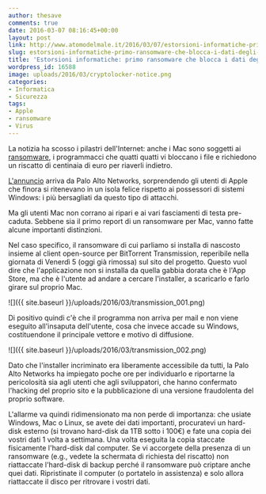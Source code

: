 ```yaml
---
author: thesave
comments: true
date: 2016-03-07 08:16:45+00:00
layout: post
link: http://www.atomodelmale.it/2016/03/07/estorsioni-informatiche-primo-ransomware-che-blocca-i-dati-degli-utenti-mac/
slug: estorsioni-informatiche-primo-ransomware-che-blocca-i-dati-degli-utenti-mac
title: 'Estorsioni informatiche: primo ransomware che blocca i dati degli utenti Mac'
wordpress_id: 16588
image: uploads/2016/03/cryptolocker-notice.png
categories:
- Informatica
- Sicurezza
tags:
- Apple
- ransomware
- Virus
---
```


La notizia ha scosso i pilastri dell'Internet: anche i Mac sono soggetti ai [ransomware](/2015/12/28/estorsioni-informatiche-in-aumento-per-avere-indietro-i-propri-dati-ecco-come-evitare-i-ransomware/), i programmacci che quatti quatti vi bloccano i file e richiedono un riscatto di centinaia di euro per riaverli indietro.

[L'annuncio](http://researchcenter.paloaltonetworks.com/2016/03/new-os-x-ransomware-keranger-infected-transmission-bittorrent-client-installer/) arriva da Palo Alto Networks, sorprendendo gli utenti di Apple che finora si ritenevano in un isola felice rispetto ai possessori di sistemi Windows: i più bersagliati da questo tipo di attacchi.

Ma gli utenti Mac non corrano ai ripari e ai vari fasciamenti di testa pre-caduta. Sebbene sia il primo report di un ransomware per Mac, vanno fatte alcune importanti distinzioni.

Nel caso specifico, il ransomware di cui parliamo si installa di nascosto insieme al client open-source per BitTorrent Transmission, reperibile nella giornata di Venerdì 5 (oggi già rimossa) sul sito del progetto. Questo vuol dire che l'applicazione non si installa da quella gabbia dorata che è l'App Store, ma che è l'utente ad andare a cercare l'installer, a scaricarlo e farlo girare sul proprio Mac.

![]({{ site.baseurl }}/uploads/2016/03/transmission_001.png)

Di positivo quindi c'è che il programma non arriva per mail e non viene eseguito all'insaputa dell'utente, cosa che invece accade su Windows, costituendone il principale vettore e motivo di diffusione.

![]({{ site.baseurl }}/uploads/2016/03/transmission_002.png)

Dato che l'installer incriminato era liberamente accessibile da tutti, la Palo Alto Networks ha impiegato poche ore per individuarlo e riportarne la pericolosità sia agli utenti che agli sviluppatori, che hanno confermato l'hacking del proprio sito e la pubblicazione di una versione fraudolenta del proprio software.

L'allarme va quindi ridimensionato ma non perde di importanza: che usiate Windows, Mac o Linux, se avete dei dati importanti, procuratevi un hard-disk esterno (si trovano hard-disk da 1TB sotto i 100€) e fate una copia dei vostri dati 1 volta a settimana. Una volta eseguita la copia staccate fisicamente l'hard-disk dal computer. Se vi accorgete della presenza di un ransomware (e.g., vedete la schermata di richiesta del riscatto) non riattaccate l'hard-disk di backup perché il ransomware può criptare anche quei dati. Ripristinate il computer (o portatelo in assistenza) e solo allora riattaccate il disco per ritrovare i vostri dati.
